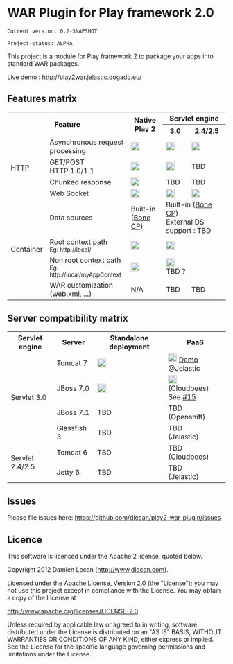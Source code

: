 # WAR Plugin for Play framework 2.0

    Current version: 0.2-SNAPSHOT

    Project-status: ALPHA

This project is a module for Play framework 2 to package your apps into standard WAR packages.

Live demo : http://play2war.jelastic.dogado.eu/

## Features matrix
<table>
  <tr>
	<th rowspan="2" colspan="2">Feature</th>
    <th rowspan="2">Native Play 2</th>
	<th colspan="2">Servlet engine</th>
  </tr>
  <tr>
	<th>3.0</th>
	<th>2.4/2.5</th>
  </tr>
  <tr>
	<td rowspan="4">HTTP</td>
    <td>Asynchronous request<br/>processing</td>
	<td><img src="http://openclipart.org/image/800px/svg_to_png/161503/OK-1.png" height="20"></td>
	<td><img src="http://openclipart.org/image/800px/svg_to_png/161503/OK-1.png" height="20"></td>
	<td><img src="http://openclipart.org/image/800px/svg_to_png/161515/OK-2.png" height="20"></td>
  </tr>
  <tr>
    <td>GET/POST<br/>HTTP 1.0/1.1</td>
	<td><img src="http://openclipart.org/image/800px/svg_to_png/161503/OK-1.png" height="20"></td>
	<td><img src="http://openclipart.org/image/800px/svg_to_png/161503/OK-1.png" height="20"></td>
	<td>TBD</td>
  </tr>
  <tr>
    <td>Chunked response</td>
	<td><img src="http://openclipart.org/image/800px/svg_to_png/161503/OK-1.png" height="20"></td>
	<td>TBD</td>
	<td>TBD</td>
  </tr>
  <tr>
    <td>Web Socket</td>
	<td><img src="http://openclipart.org/image/800px/svg_to_png/161503/OK-1.png" height="20"></td>
	<td><img src="http://openclipart.org/image/800px/svg_to_png/161515/OK-2.png" height="20"></td>
	<td><img src="http://openclipart.org/image/800px/svg_to_png/161515/OK-2.png" height="20"></td>  
  </tr>
  <tr>
	<td rowspan="4">Container</td>
    <td>Data sources</td>
	<td>Built-in<br/>(<a href="http://jolbox.com/">Bone CP</a>)</td>
	<td colspan="2">Built-in (<a href="http://jolbox.com/">Bone CP</a>)<br/>External DS support : TBD</td>
  </tr>
  <tr>
    <td>Root context path
    <br/><span style="font-size: smaller;">Eg: http://local/</span></td>
	<td><img src="http://openclipart.org/image/800px/svg_to_png/161503/OK-1.png" height="20" title="Always deployed at root context"></td>
	<td colspan="2"><img src="http://openclipart.org/image/800px/svg_to_png/161503/OK-1.pngg" title="WAR package must be deployed at root context" height="20"></td>
  </tr>
  <tr>
    <td>Non root context path
    <br/><span style="font-size: smaller;">Eg: http://local/myAppContext</span></td>
	<td><img src="http://openclipart.org/image/800px/svg_to_png/161515/OK-2.png" height="20" title="Always deployed at root context"></td>
	<td colspan="2"><img src="http://openclipart.org/image/800px/svg_to_png/161515/OK-2.png" title="WAR package must be deployed at root context" height="20"><br/>TBD ?</td>
  </tr>
  <tr>
    <td>WAR customization<br/>(web.xml, ...)</td>
	<td>N/A</td>
	<td>TBD</td>
	<td>TBD</td>  
  </tr>
</table>

## Server compatibility matrix
<table>
  <tr>
	<th>Servlet engine</th>
    <th>Server</th>
	<th>Standalone deployment</th>
	<th>PaaS</th>
  </tr>
  <tr>
	<td rowspan="4">Servlet 3.0</td>
	<td>Tomcat 7</td>
	<td><img src="http://openclipart.org/image/800px/svg_to_png/161503/OK-1.png" height="20"></td>
	<td><img src="http://openclipart.org/image/800px/svg_to_png/161503/OK-1.png" height="20"> 
		<a href="http://play2war.jelastic.dogado.eu/" title="Play 2 WAR demo hosted at Jelastic PaaS provider">Demo</a> @Jelastic
	</td>
  </tr>
  <tr>
	<td>JBoss 7.0</td>
	<td><img src="http://openclipart.org/image/800px/svg_to_png/161503/OK-1.png" height="20"></td>
	<td><img src="http://openclipart.org/image/800px/svg_to_png/161515/OK-2.png" height="20" title="Doesn't work">
		<br/>(Cloudbees)<br/>See <a href="https://github.com/dlecan/play2-war-plugin/issues/15">#15</a>
	</td>
  </tr>
  <tr>
	<td>JBoss 7.1</td>
	<td>TBD</td>
	<td>TBD<br/>(Openshift)</td>
  </tr>
  <tr>
	<td>Glassfish 3</td>
	<td>TBD</td>
	<td>TBD<br/>(Jelastic)</td>
  </tr>
  <tr>
	<td rowspan="2">Servlet 2.4/2.5</td>
	<td>Tomcat 6</td>
	<td>TBD</td>
	<td>TBD<br/>(Cloudbees)</td>
  </tr>
  <tr>
	<td>Jetty 6</td>
	<td>TBD</td>
	<td>TBD<br/>(Jelastic)</td>
  </tr>
</table>

## Issues
Please file issues here: https://github.com/dlecan/play2-war-plugin/issues

## Licence

This software is licensed under the Apache 2 license, quoted below.

Copyright 2012 Damien Lecan (http://www.dlecan.com).

Licensed under the Apache License, Version 2.0 (the "License"); you 
may not use this project except in compliance with the License. You 
may obtain a copy of the License at 

http://www.apache.org/licenses/LICENSE-2.0.

Unless required by applicable law or agreed to in writing, software
distributed under the License is distributed on an "AS IS" BASIS,
WITHOUT WARRANTIES OR CONDITIONS OF ANY KIND, either express or implied.
See the License for the specific language governing permissions and
limitations under the License.
